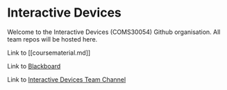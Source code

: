 # Interactive Devices

Welcome to the Interactive Devices (COMS30054) Github organisation. All team repos will be hosted here. 


Link to [[coursematerial.md]]

Link to [Blackboard](https://www.ole.bris.ac.uk/ultra/courses/_257175_1/cl/outline)

Link to [Interactive Devices Team Channel](https://teams.microsoft.com/l/team/19%3AvJXzQ5wpYnxz8exYGTS9jnz0PrJ0pA9pMnKdQVuu_oQ1%40thread.tacv2/conversations?groupId=2bf958d1-48e8-43ac-b0ba-421472971009&tenantId=b2e47f30-cd7d-4a4e-a5da-b18cf1a4151b)
